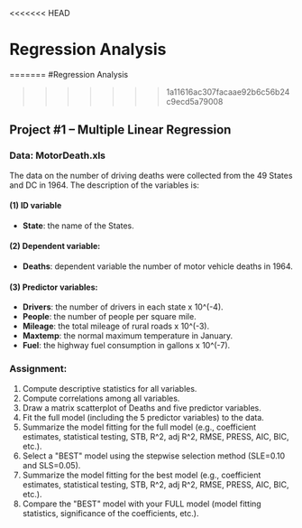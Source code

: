 <<<<<<< HEAD
# Regression Analysis
=======
#Regression Analysis
>>>>>>> 1a11616ac307facaae92b6c56b24c9ecd5a79008

## Project #1 – Multiple Linear Regression

### Data: MotorDeath.xls

The data on the number of driving deaths were collected from the 49 States and DC in 1964. The description of the variables is:

#### (1) ID variable

- **State**: the name of the States.

#### (2) Dependent variable:

- **Deaths**: dependent variable the number of motor vehicle deaths in 1964.

#### (3) Predictor variables:

- **Drivers**: the number of drivers in each state x 10^(-4).
- **People**: the number of people per square mile.
- **Mileage**: the total mileage of rural roads x 10^(-3).
- **Maxtemp**: the normal maximum temperature in January.
- **Fuel**: the highway fuel consumption in gallons x 10^(-7).

### Assignment:

1. Compute descriptive statistics for all variables.
2. Compute correlations among all variables.
3. Draw a matrix scatterplot of Deaths and five predictor variables.
4. Fit the full model (including the 5 predictor variables) to the data.
5. Summarize the model fitting for the full model (e.g., coefficient estimates, statistical testing, STB, R^2, adj R^2, RMSE, PRESS, AIC, BIC, etc.).
6. Select a "BEST" model using the stepwise selection method (SLE=0.10 and SLS=0.05).
7. Summarize the model fitting for the best model (e.g., coefficient estimates, statistical testing, STB, R^2, adj R^2, RMSE, PRESS, AIC, BIC, etc.).
8. Compare the "BEST" model with your FULL model (model fitting statistics, significance of the coefficients, etc.).
